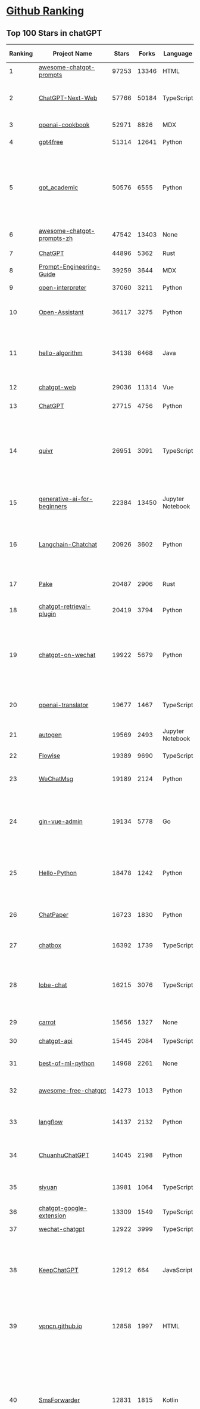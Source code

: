 [Github Ranking](../README.md)
==========

## Top 100 Stars in chatGPT

| Ranking | Project Name | Stars | Forks | Language | Open Issues | Description | Last Commit |
| ------- | ------------ | ----- | ----- | -------- | ----------- | ----------- | ----------- |
| 1 | [awesome-chatgpt-prompts](https://github.com/f/awesome-chatgpt-prompts) | 97253 | 13346 | HTML | 0 | This repo includes ChatGPT prompt curation to use ChatGPT better. | 2024-01-10T11:37:43Z |
| 2 | [ChatGPT-Next-Web](https://github.com/ChatGPTNextWeb/ChatGPT-Next-Web) | 57766 | 50184 | TypeScript | 91 | A cross-platform ChatGPT/Gemini UI (Web / PWA / Linux / Win / MacOS). 一键拥有你自己的跨平台 ChatGPT/Gemini 应用。 | 2024-01-11T21:43:11Z |
| 3 | [openai-cookbook](https://github.com/openai/openai-cookbook) | 52971 | 8826 | MDX | 25 | Examples and guides for using the OpenAI API | 2024-01-09T16:06:41Z |
| 4 | [gpt4free](https://github.com/xtekky/gpt4free) | 51314 | 12641 | Python | 105 | The official gpt4free repository \| various collection of powerful language models | 2024-01-12T01:20:52Z |
| 5 | [gpt_academic](https://github.com/binary-husky/gpt_academic) | 50576 | 6555 | Python | 152 | 为ChatGPT/GLM提供实用化交互界面，特别优化论文阅读/润色/写作体验，模块化设计，支持自定义快捷按钮&函数插件，支持Python和C++等项目剖析&自译解功能，PDF/LaTex论文翻译&总结功能，支持并行问询多种LLM模型，支持chatglm2等本地模型。兼容文心一言, moss, llama2, rwkv, claude2, 通义千问, 书生, 讯飞星火等。 | 2024-01-10T13:01:41Z |
| 6 | [awesome-chatgpt-prompts-zh](https://github.com/PlexPt/awesome-chatgpt-prompts-zh) | 47542 | 13403 | None | 38 | ChatGPT 中文调教指南。各种场景使用指南。学习怎么让它听你的话。 | 2023-12-06T17:31:31Z |
| 7 | [ChatGPT](https://github.com/lencx/ChatGPT) | 44896 | 5362 | Rust | 558 | 🔮 ChatGPT Desktop Application (Mac, Windows and Linux) | 2024-01-06T22:15:36Z |
| 8 | [Prompt-Engineering-Guide](https://github.com/dair-ai/Prompt-Engineering-Guide) | 39259 | 3644 | MDX | 39 | 🐙 Guides, papers, lecture, notebooks and resources for prompt engineering | 2024-01-12T00:56:01Z |
| 9 | [open-interpreter](https://github.com/KillianLucas/open-interpreter) | 37060 | 3211 | Python | 158 | A natural language interface for computers | 2024-01-11T02:44:19Z |
| 10 | [Open-Assistant](https://github.com/LAION-AI/Open-Assistant) | 36117 | 3275 | Python | 221 | OpenAssistant is a chat-based assistant that understands tasks, can interact with third-party systems, and retrieve information dynamically to do so. | 2024-01-06T18:47:41Z |
| 11 | [hello-algorithm](https://github.com/geekxh/hello-algorithm) | 34138 | 6468 | Java | 9 | 🌍 针对小白的算法训练 \| 包括四部分：①.大厂面经 ②.力扣图解  ③.千本开源电子书 ④.百张技术思维导图（项目花了上百小时，希望可以点 star 支持，🌹感谢~）推荐免费ChatGPT使用网站 | 2023-06-13T04:13:17Z |
| 12 | [chatgpt-web](https://github.com/Chanzhaoyu/chatgpt-web) | 29036 | 11314 | Vue | 6 | 用 Express 和  Vue3 搭建的 ChatGPT 演示网页 | 2024-01-10T11:38:21Z |
| 13 | [ChatGPT](https://github.com/acheong08/ChatGPT) | 27715 | 4756 | Python | 11 | Reverse engineered ChatGPT API | 2023-08-02T06:02:10Z |
| 14 | [quivr](https://github.com/StanGirard/quivr) | 26951 | 3091 | TypeScript | 59 | Your GenAI Second Brain 🧠  A personal productivity assistant (RAG) ⚡️🤖 Chat with your docs (PDF, CSV, ...)  & apps using Langchain, GPT 3.5 / 4 turbo, Private, Anthropic, VertexAI, Ollama, LLMs, that you can share with users !  Local & Private alternative to OpenAI GPTs & ChatGPT powered by retrieval-augmented generation. YCombinator - YC W24 | 2024-01-10T13:17:00Z |
| 15 | [generative-ai-for-beginners](https://github.com/microsoft/generative-ai-for-beginners) | 22384 | 13450 | Jupyter Notebook | 11 | 12 Lessons, Get Started Building with Generative AI  🔗 https://microsoft.github.io/generative-ai-for-beginners/ | 2024-01-12T01:36:24Z |
| 16 | [Langchain-Chatchat](https://github.com/chatchat-space/Langchain-Chatchat) | 20926 | 3602 | Python | 11 | Langchain-Chatchat（原Langchain-ChatGLM）基于 Langchain 与 ChatGLM 等语言模型的本地知识库问答 \| Langchain-Chatchat (formerly langchain-ChatGLM), local knowledge based LLM (like ChatGLM) QA app with langchain  | 2024-01-12T03:04:50Z |
| 17 | [Pake](https://github.com/tw93/Pake) | 20487 | 2906 | Rust | 9 | 🤱🏻 Turn any webpage into a desktop app with Rust.  🤱🏻 利用 Rust 轻松构建轻量级多端桌面应用 | 2024-01-11T15:54:32Z |
| 18 | [chatgpt-retrieval-plugin](https://github.com/openai/chatgpt-retrieval-plugin) | 20419 | 3794 | Python | 136 | The ChatGPT Retrieval Plugin lets you easily find personal or work documents by asking questions in natural language. | 2023-12-26T04:04:08Z |
| 19 | [chatgpt-on-wechat](https://github.com/zhayujie/chatgpt-on-wechat) | 19922 | 5679 | Python | 255 | 基于大模型搭建的微信聊天机器人，同时支持微信、企业微信、公众号、飞书接入，可选择GPT3.5/GPT4.0/Claude/文心一言/讯飞星火/通义千问/Gemini/LinkAI，能处理文本、语音和图片，访问操作系统和互联网，支持基于自有知识库进行定制企业智能客服。 | 2024-01-12T02:21:49Z |
| 20 | [openai-translator](https://github.com/openai-translator/openai-translator) | 19677 | 1467 | TypeScript | 326 | 基于 ChatGPT API 的划词翻译浏览器插件和跨平台桌面端应用    -    Browser extension and cross-platform desktop application for translation based on ChatGPT API. | 2024-01-12T02:39:16Z |
| 21 | [autogen](https://github.com/microsoft/autogen) | 19569 | 2493 | Jupyter Notebook | 331 | Enable Next-Gen Large Language Model Applications. Join our Discord: https://discord.gg/pAbnFJrkgZ | 2024-01-12T02:45:17Z |
| 22 | [Flowise](https://github.com/FlowiseAI/Flowise) | 19389 | 9690 | TypeScript | 267 | Drag & drop UI to build your customized LLM flow | 2024-01-11T21:43:52Z |
| 23 | [WeChatMsg](https://github.com/LC044/WeChatMsg) | 19189 | 2124 | Python | 29 | 提取微信聊天记录，将其导出成HTML、Word、CSV文档永久保存，对聊天记录进行分析生成年度聊天报告 | 2024-01-11T16:11:27Z |
| 24 | [gin-vue-admin](https://github.com/flipped-aurora/gin-vue-admin) | 19134 | 5778 | Go | 31 | 基于vite+vue3+gin搭建的开发基础平台（支持TS,JS混用），集成jwt鉴权，权限管理，动态路由，显隐可控组件，分页封装，多点登录拦截，资源权限，上传下载，代码生成器，表单生成器,chatGPT自动查表等开发必备功能。 | 2024-01-11T10:33:34Z |
| 25 | [Hello-Python](https://github.com/mouredev/Hello-Python) | 18478 | 1242 | Python | 12 | Curso para aprender el lenguaje de programación Python desde cero y para principiantes. 75 clases, 37 horas en vídeo, código, proyectos y grupo de chat. Fundamentos, frontend, backend, testing, IA... | 2023-12-15T14:28:28Z |
| 26 | [ChatPaper](https://github.com/kaixindelele/ChatPaper) | 16723 | 1830 | Python | 63 | Use ChatGPT to summarize the arXiv papers. 全流程加速科研，利用chatgpt进行论文全文总结+专业翻译+润色+审稿+审稿回复 | 2024-01-10T12:03:59Z |
| 27 | [chatbox](https://github.com/Bin-Huang/chatbox) | 16392 | 1739 | TypeScript | 224 | Chatbox is a desktop client for ChatGPT, Claude and other LLMs, available on Windows, Mac, Linux | 2024-01-10T14:15:30Z |
| 28 | [lobe-chat](https://github.com/lobehub/lobe-chat) | 16215 | 3076 | TypeScript | 130 | 🤖 Lobe Chat - an open-source, high-performance chatbot framework that supports speech synthesis, multimodal, and extensible Function Call plugin system. Supports one-click free deployment of your private ChatGPT/LLM web application. | 2024-01-12T00:23:35Z |
| 29 | [carrot](https://github.com/xx025/carrot) | 15656 | 1327 | None | 4 | Free ChatGPT Site List 这儿为你准备了众多免费好用的ChatGPT镜像站点 | 2024-01-11T12:21:25Z |
| 30 | [chatgpt-api](https://github.com/transitive-bullshit/chatgpt-api) | 15445 | 2084 | TypeScript | 61 | Node.js client for the official ChatGPT API. 🔥 | 2023-12-29T04:07:25Z |
| 31 | [best-of-ml-python](https://github.com/ml-tooling/best-of-ml-python) | 14968 | 2261 | None | 18 | 🏆 A ranked list of awesome machine learning Python libraries. Updated weekly. | 2024-01-11T18:27:34Z |
| 32 | [awesome-free-chatgpt](https://github.com/LiLittleCat/awesome-free-chatgpt) | 14273 | 1013 | Python | 18 | 🆓免费的 ChatGPT 镜像网站列表，持续更新。List of free ChatGPT mirror sites, continuously updated.  | 2024-01-08T15:49:12Z |
| 33 | [langflow](https://github.com/logspace-ai/langflow) | 14137 | 2132 | Python | 101 | ⛓️ Langflow is a UI for LangChain, designed with react-flow to provide an effortless way to experiment and prototype flows. | 2024-01-12T01:03:47Z |
| 34 | [ChuanhuChatGPT](https://github.com/GaiZhenbiao/ChuanhuChatGPT) | 14045 | 2198 | Python | 87 | GUI for ChatGPT API and many LLMs. Supports agents, file-based QA, GPT finetuning and query with web search. All with a neat UI. | 2024-01-10T04:45:07Z |
| 35 | [siyuan](https://github.com/siyuan-note/siyuan) | 13981 | 1064 | TypeScript | 70 | A privacy-first, self-hosted, fully open source personal knowledge management software, written in typescript and golang. | 2024-01-12T02:00:52Z |
| 36 | [chatgpt-google-extension](https://github.com/wong2/chatgpt-google-extension) | 13309 | 1549 | TypeScript | 94 | This project is deprecated. Check my new project ChatHub: | 2023-10-25T09:48:26Z |
| 37 | [wechat-chatgpt](https://github.com/fuergaosi233/wechat-chatgpt) | 12922 | 3999 | TypeScript | 53 | Use ChatGPT On Wechat via wechaty | 2023-05-05T20:16:17Z |
| 38 | [KeepChatGPT](https://github.com/xcanwin/KeepChatGPT) | 12912 | 664 | JavaScript | 119 | 这是一款提高ChatGPT的数据安全能力和效率的插件。并且免费共享大量创新功能，如：自动刷新、保持活跃、数据安全、取消审计、克隆对话、言无不尽、净化页面、展示大屏、展示全屏、拦截跟踪、日新月异等。让我们的AI体验无比安全、顺畅、丝滑、高效、简洁。 | 2024-01-09T04:05:09Z |
| 39 | [vpncn.github.io](https://github.com/vpncn/vpncn.github.io) | 12858 | 1997 | HTML | 0 | 2024中国翻墙软件VPN推荐以及科学上网避坑，稳定好用。对比SSR机场、蓝灯、V2ray、老王VPN、VPS搭建梯子等科学上网与翻墙软件，中国最新科学上网翻墙梯子VPN下载推荐，访问Chatgpt。 | 2024-01-05T14:31:27Z |
| 40 | [SmsForwarder](https://github.com/pppscn/SmsForwarder) | 12831 | 1815 | Kotlin | 2 | 短信转发器——监控Android手机短信、来电、APP通知，并根据指定规则转发到其他手机：钉钉群自定义机器人、钉钉企业内机器人、企业微信群机器人、飞书机器人、企业微信应用消息、邮箱、bark、webhook、Telegram机器人、Server酱、PushPlus、手机短信等。包括主动控制服务端与客户端，让你轻松远程发短信、查短信、查通话、查话簿、查电量等。（V3.0 新增）PS.这个APK主要是学习与自用，如有BUG请提ISSUE，同时欢迎大家提PR指正 | 2024-01-11T15:28:19Z |
| 41 | [ChatALL](https://github.com/sunner/ChatALL) | 12564 | 1809 | JavaScript | 125 |  Concurrently chat with ChatGPT, Bing Chat, Bard, Alpaca, Vicuna, Claude, ChatGLM, MOSS, 讯飞星火, 文心一言 and more, discover the best answers | 2024-01-11T02:19:24Z |
| 42 | [LLaVA](https://github.com/haotian-liu/LLaVA) | 12360 | 1284 | Python | 455 | [NeurIPS'23 Oral] Visual Instruction Tuning (LLaVA) built towards GPT-4V level capabilities and beyond. | 2024-01-10T14:46:42Z |
| 43 | [haystack](https://github.com/deepset-ai/haystack) | 12297 | 1535 | Python | 338 | :mag: LLM orchestration framework to build customizable, production-ready LLM applications. Connect components (models, vector DBs, file converters) to pipelines or agents that can interact with your data. With advanced retrieval methods, it's best suited for building RAG, question answering, semantic search or conversational agent chatbots. | 2024-01-11T17:45:30Z |
| 44 | [MOSS](https://github.com/OpenLMLab/MOSS) | 11707 | 1150 | Python | 231 | An open-source tool-augmented conversational language model from Fudan University | 2023-09-08T08:51:08Z |
| 45 | [botpress](https://github.com/botpress/botpress) | 11519 | 1658 | TypeScript | 3 | The open-source hub to build & deploy GPT/LLM Agents ⚡️ | 2024-01-11T22:25:44Z |
| 46 | [GPT_API_free](https://github.com/chatanywhere/GPT_API_free) | 11183 | 929 | Python | 10 | Free ChatGPT API Key，免费ChatGPT API，支持GPT4 API（免费），ChatGPT国内可用免费转发API，直连无需代理。可以搭配ChatBox等软件/插件使用，极大降低接口使用成本。国内即可无限制畅快聊天。 | 2023-12-26T08:38:01Z |
| 47 | [chatgpt-mirai-qq-bot](https://github.com/lss233/chatgpt-mirai-qq-bot) | 10954 | 1389 | Python | 297 | 🚀 一键部署！真正的 AI 聊天机器人！支持ChatGPT、文心一言、讯飞星火、Bing、Bard、ChatGLM、POE，多账号，人设调教，虚拟女仆、图片渲染、语音发送 \| 支持 QQ、Telegram、Discord、微信 等平台 | 2023-11-22T03:13:33Z |
| 48 | [RWKV-LM](https://github.com/BlinkDL/RWKV-LM) | 10648 | 751 | Python | 42 | RWKV is an RNN with transformer-level LLM performance. It can be directly trained like a GPT (parallelizable). So it's combining the best of RNN and transformer - great performance, fast inference, saves VRAM, fast training, "infinite" ctx_len, and free sentence embedding. | 2023-12-28T06:53:30Z |
| 49 | [Chat2DB](https://github.com/chat2db/Chat2DB) | 10578 | 1337 | Java | 277 | 🔥 🔥 🔥 An intelligent and versatile general-purpose SQL client and reporting tool for databases which integrates ChatGPT capabilities.(智能的通用数据库SQL客户端和报表工具) | 2024-01-11T12:51:02Z |
| 50 | [FinGPT](https://github.com/AI4Finance-Foundation/FinGPT) | 10217 | 2160 | Jupyter Notebook | 55 | Data-Centric FinGPT.  Open-source for open finance!  Revolutionize 🔥    We release the trained model on HuggingFace. | 2023-12-26T23:49:09Z |
| 51 | [novel](https://github.com/steven-tey/novel) | 9878 | 939 | TypeScript | 71 | Notion-style WYSIWYG editor with AI-powered autocompletion. | 2024-01-01T16:42:09Z |
| 52 | [llama-gpt](https://github.com/getumbrel/llama-gpt) | 9803 | 622 | TypeScript | 66 | A self-hosted, offline, ChatGPT-like chatbot. Powered by Llama 2. 100% private, with no data leaving your device. New: Code Llama support! | 2023-12-22T14:22:23Z |
| 53 | [h2ogpt](https://github.com/h2oai/h2ogpt) | 9401 | 1151 | Python | 196 | Private Q&A and summarization of documents+images or chat with local GPT, 100% private, Apache 2.0. Supports Mixtral, llama.cpp, and more. Demo: https://gpt.h2o.ai/ https://codellama.h2o.ai/ | 2024-01-12T01:56:57Z |
| 54 | [deploy](https://github.com/pandora-next/deploy) | 9378 | 1817 | PHP | 9 | Pandora Cloud + Pandora Server + Shared Chat + BackendAPI Proxy + Chat2API + Signup Free = PandoraNext. New GPTs(Gizmo) UI, All in one! | 2024-01-05T06:56:27Z |
| 55 | [BingGPT](https://github.com/dice2o/BingGPT) | 9339 | 726 | JavaScript | 234 | Desktop application of new Bing's AI-powered chat (Windows, macOS and Linux) | 2023-12-13T08:39:07Z |
| 56 | [awesome-chatgpt-zh](https://github.com/yzfly/awesome-chatgpt-zh) | 9207 | 795 | Python | 2 | ChatGPT 中文指南🔥，ChatGPT 中文调教指南，指令指南，应用开发指南，精选资源清单，更好的使用 chatGPT 让你的生产力 up up up! 🚀 | 2023-12-18T13:02:54Z |
| 57 | [chatGPTBox](https://github.com/josStorer/chatGPTBox) | 9203 | 676 | JavaScript | 211 | Integrating ChatGPT into your browser deeply, everything you need is here | 2024-01-10T21:16:29Z |
| 58 | [ChatRWKV](https://github.com/BlinkDL/ChatRWKV) | 9016 | 670 | Python | 20 | ChatRWKV is like ChatGPT but powered by RWKV (100% RNN) language model, and open source. | 2023-12-27T03:33:12Z |
| 59 | [gorilla](https://github.com/ShishirPatil/gorilla) | 8846 | 681 | Python | 37 | Gorilla: An API store for LLMs | 2023-11-29T19:03:30Z |
| 60 | [leedl-tutorial](https://github.com/datawhalechina/leedl-tutorial) | 8630 | 2413 | Jupyter Notebook | 2 | 《李宏毅深度学习教程》，PDF下载地址：https://github.com/datawhalechina/leedl-tutorial/releases | 2024-01-11T07:14:16Z |
| 61 | [one-api](https://github.com/songquanpeng/one-api) | 8619 | 2191 | JavaScript | 269 | OpenAI 接口管理 & 分发系统，支持 Azure、Anthropic Claude、Google PaLM 2 & Gemini、智谱 ChatGLM、百度文心一言、讯飞星火认知、阿里通义千问、360 智脑以及腾讯混元，可用于二次分发管理 key，仅单可执行文件，已打包好 Docker 镜像，一键部署，开箱即用. OpenAI key management & redistribution system, using a single API for all LLMs, and features an English UI. | 2024-01-11T07:00:20Z |
| 62 | [hamulete](https://github.com/hoochanlon/hamulete) | 8606 | 1880 | Jupyter Notebook | 0 | 🏔️国立台湾大学、新加坡国立大学、早稻田大学、东京大学，中央研究院（台湾）以及中国重点高校及科研机构，社科、经济、数学、博弈论、哲学、系统工程类学术论文等知识库。 | 2024-01-11T09:08:58Z |
| 63 | [go-proxy-bingai](https://github.com/adams549659584/go-proxy-bingai) | 8439 | 8723 | HTML | 221 | 用 Vue3 和 Go 搭建的微软 New Bing 演示站点，拥有一致的 UI 体验，支持 ChatGPT 提示词，国内可用。 | 2023-11-20T12:53:37Z |
| 64 | [web-llm](https://github.com/mlc-ai/web-llm) | 8178 | 490 | TypeScript | 46 | Bringing large-language models and chat to web browsers. Everything runs inside the browser with no server support. | 2024-01-11T15:22:52Z |
| 65 | [EdgeGPT](https://github.com/acheong08/EdgeGPT) | 8067 | 959 | Python | 37 | Reverse engineered API of Microsoft's Bing Chat AI | 2023-08-03T13:37:26Z |
| 66 | [awesome-chatgpt](https://github.com/humanloop/awesome-chatgpt) | 8055 | 522 | None | 23 | Curated list of awesome tools, demos, docs for ChatGPT and GPT-3 | 2023-12-28T08:57:39Z |
| 67 | [chatgpt-demo](https://github.com/anse-app/chatgpt-demo) | 7818 | 3893 | TypeScript | 39 | Minimal web UI for ChatGPT.  | 2023-12-27T01:44:01Z |
| 68 | [LMFlow](https://github.com/OptimalScale/LMFlow) | 7556 | 1077 | Python | 23 | An Extensible Toolkit for Finetuning and Inference of Large Foundation Models. Large Models for All. | 2024-01-11T15:31:47Z |
| 69 | [go-openai](https://github.com/sashabaranov/go-openai) | 7494 | 1106 | Go | 59 | OpenAI ChatGPT, GPT-3, GPT-4, DALL·E, Whisper API wrapper for Go | 2024-01-11T10:45:16Z |
| 70 | [PaLM-rlhf-pytorch](https://github.com/lucidrains/PaLM-rlhf-pytorch) | 7494 | 649 | Python | 12 | Implementation of RLHF (Reinforcement Learning with Human Feedback) on top of the PaLM architecture. Basically ChatGPT but with PaLM | 2023-07-27T12:05:48Z |
| 71 | [anything-llm](https://github.com/Mintplex-Labs/anything-llm) | 7291 | 774 | JavaScript | 34 | Open-source ChatGPT experience for LLMs, embedders, and vector databases. Unlimited documents, messages, and concurrent users with permission management in one app. | 2024-01-12T02:37:01Z |
| 72 | [LLMSurvey](https://github.com/RUCAIBox/LLMSurvey) | 7261 | 577 | Python | 11 | The official GitHub page for the survey paper "A Survey of Large Language Models". | 2024-01-10T01:24:56Z |
| 73 | [promptflow](https://github.com/microsoft/promptflow) | 7082 | 517 | Python | 42 | Build high-quality LLM apps - from prototyping, testing to production deployment and monitoring. | 2024-01-12T03:17:19Z |
| 74 | [gpt4free-ts](https://github.com/xiangsx/gpt4free-ts) | 7027 | 1502 | TypeScript | 44 | Providing a free OpenAI GPT-4 API !   This is a replication project for the typescript version of xtekky/gpt4free | 2023-11-28T06:44:25Z |
| 75 | [embedchain](https://github.com/embedchain/embedchain) | 6981 | 1218 | Python | 123 | The Open Source RAG framework | 2024-01-11T17:43:12Z |
| 76 | [shell_gpt](https://github.com/TheR1D/shell_gpt) | 6967 | 557 | Python | 24 | A command-line productivity tool powered by GPT-3 and GPT-4, will help you accomplish your tasks faster and more efficiently. | 2024-01-09T02:10:38Z |
| 77 | [BetterChatGPT](https://github.com/ztjhz/BetterChatGPT) | 6872 | 2379 | TypeScript | 164 | An amazing UI for OpenAI's ChatGPT (Website + Windows + MacOS + Linux) | 2023-12-23T13:50:21Z |
| 78 | [yao](https://github.com/YaoApp/yao) | 6649 | 604 | Go | 72 | :rocket: A performance app engine to create web services and applications in minutes.Suitable for AI, IoT, Industrial Internet, Connected Vehicles, DevOps, Energy, Finance and many other use-cases. | 2024-01-10T13:00:29Z |
| 79 | [chatgpt_system_prompt](https://github.com/LouisShark/chatgpt_system_prompt) | 6353 | 1217 | Python | 0 | A collection of GPT system prompts and various prompt injection/leaking knowledge. | 2024-01-08T10:13:26Z |
| 80 | [chatgpt-advanced](https://github.com/interstellard/chatgpt-advanced) | 6239 | 800 | TypeScript | 79 | WebChatGPT: A browser extension that augments your ChatGPT prompts with web results. | 2023-11-27T18:28:41Z |
| 81 | [LangChain-Chinese-Getting-Started-Guide](https://github.com/liaokongVFX/LangChain-Chinese-Getting-Started-Guide) | 6180 | 504 | None | 13 | LangChain 的中文入门教程 | 2023-07-07T09:52:46Z |
| 82 | [copilot-gpt4-service](https://github.com/aaamoon/copilot-gpt4-service) | 6173 | 521 | Go | 10 | Convert Github Copilot to ChatGPT | 2024-01-12T02:15:53Z |
| 83 | [CopilotForXcode](https://github.com/intitni/CopilotForXcode) | 6114 | 283 | Swift | 17 | The missing GitHub Copilot, Codeium and ChatGPT Xcode Source Editor Extension | 2024-01-11T09:29:17Z |
| 84 | [ChatGPT-AutoExpert](https://github.com/spdustin/ChatGPT-AutoExpert) | 6048 | 402 | JavaScript | 1 | 🚀🧠💬 Supercharged Custom Instructions for ChatGPT (non-coding) and ChatGPT Advanced Data Analysis (coding).  | 2023-12-18T15:49:19Z |
| 85 | [chatgpt-mac](https://github.com/vincelwt/chatgpt-mac) | 6027 | 500 | JavaScript | 69 | ChatGPT for Mac, living in your menubar. | 2023-10-23T09:53:08Z |
| 86 | [continue](https://github.com/continuedev/continue) | 5973 | 294 | Python | 60 | ⏩ Continue is an open-source autopilot for VS Code and JetBrains—the easiest way to code with any LLM | 2024-01-12T00:43:56Z |
| 87 | [aider](https://github.com/paul-gauthier/aider) | 5918 | 763 | Python | 60 | aider is AI pair programming in your terminal | 2024-01-11T19:22:58Z |
| 88 | [GPTCache](https://github.com/zilliztech/GPTCache) | 5883 | 413 | Python | 47 | Semantic cache for LLMs. Fully integrated with LangChain and llama_index.  | 2024-01-12T03:18:33Z |
| 89 | [jan](https://github.com/janhq/jan) | 5768 | 296 | TypeScript | 153 | Jan is an open source alternative to ChatGPT that runs 100% offline on your computer | 2024-01-12T03:05:56Z |
| 90 | [freegpt-webui](https://github.com/ramonvc/freegpt-webui) | 5604 | 1653 | Python | 85 | GPT 3.5/4 with a Chat Web UI. No API key required. | 2023-09-26T21:09:16Z |
| 91 | [ChatGPT-Shortcut](https://github.com/rockbenben/ChatGPT-Shortcut) | 5545 | 661 | TypeScript | 1 | 🚀💪Maximize your efficiency and productivity, support for English,中文,Español,العربية. 让生产力加倍的AI快捷指令。更有效地定制、保存和分享自己的提示词。在提示词分享社区中，轻松找到适用于不同场景的指令。 | 2024-01-10T12:36:58Z |
| 92 | [Baichuan-7B](https://github.com/baichuan-inc/Baichuan-7B) | 5486 | 546 | Python | 81 | A large-scale 7B pretraining language model developed by BaiChuan-Inc. | 2023-09-30T08:38:56Z |
| 93 | [ChatGPT-Midjourney](https://github.com/Licoy/ChatGPT-Midjourney) | 5435 | 1993 | TypeScript | 9 | 🍭 一键拥有你自己的 ChatGPT+Midjourney 网页服务 \| Own your own ChatGPT+Midjourney web service with one click | 2024-01-05T09:44:32Z |
| 94 | [awesome-chatgpt-api](https://github.com/reorx/awesome-chatgpt-api) | 5421 | 350 | Python | 2 | Curated list of apps and tools that not only use the new ChatGPT API, but also allow users to configure their own API keys, enabling free and on-demand usage of their own quota. | 2023-10-25T04:15:09Z |
| 95 | [wukong-robot](https://github.com/wzpan/wukong-robot) | 5421 | 1241 | Python | 33 | 🤖 wukong-robot 是一个简单、灵活、优雅的中文语音对话机器人/智能音箱项目，支持ChatGPT多轮对话能力，还可能是首个支持脑机交互的开源智能音箱项目。 | 2024-01-02T07:20:27Z |
| 96 | [rags](https://github.com/run-llama/rags) | 5275 | 638 | Python | 20 | Build ChatGPT over your data, all with natural language | 2023-12-16T11:48:35Z |
| 97 | [bob-plugin-openai-translator](https://github.com/openai-translator/bob-plugin-openai-translator) | 5254 | 231 | JavaScript | 4 | 基于 ChatGPT API 的文本翻译、文本润色、语法纠错 Bob 插件，让我们一起迎接不需要巴别塔的新时代！Licensed under CC BY-NC-SA 4.0 | 2024-01-12T02:12:56Z |
| 98 | [feishu-openai](https://github.com/ConnectAI-E/feishu-openai) | 5181 | 900 | Go | 76 | 🎒 飞书  ×（GPT-4 + GPT-4V + DALL·E-3 + Whisper）=  飞一般的工作体验  🚀 语音对话、角色扮演、多话题讨论、图片创作、表格分析、文档导出 🚀 | 2024-01-11T10:08:12Z |
| 99 | [yn](https://github.com/purocean/yn) | 5170 | 857 | TypeScript | 34 | A highly extensible Markdown editor. Version control, AI Copilot, mind map, documents encryption, code snippet running, integrated terminal, chart embedding, HTML applets, Reveal.js, plug-in, and macro replacement. | 2024-01-11T12:22:21Z |
| 100 | [next-enterprise](https://github.com/Blazity/next-enterprise) | 4937 | 978 | TypeScript | 4 | 💼 An enterprise-grade Next.js boilerplate for high-performance, maintainable apps. Packed with features like Tailwind CSS, TypeScript, ESLint, Prettier, testing tools, and more to accelerate your development. | 2024-01-03T12:52:38Z |

